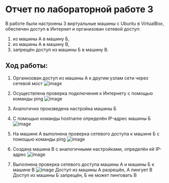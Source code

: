 # Отчет по лабораторной работе 3

В работе были настроены 3 виртуальные машины с Ubuntu в VirtualBox, обеспечен доступ в Интернет и организован сетевой доступ:
1. из машины А в машину Б,
2. из машины А в машину В,
3. запрещён доступ из машины Б в машину В.

## Ход работы:
1. Организован доступ из машины А к другим узлам сети через сетевой мост
   ![image](https://github.com/user-attachments/assets/fde797fb-1e5f-41a7-890d-c42d523309ab)
   
3. Осуществлена проверка подключения к Интернету с помощью команды ping
![image](https://github.com/user-attachments/assets/1f479521-9aa4-4afa-874f-6d1988b4b457)

4. Аналогично произведена настройка машины Б
5. С помощью команды hostname определён IP-адрес машины Б
![image](https://github.com/user-attachments/assets/15cf3e9a-4472-48ba-be84-6f1f084f5f8f)

7. На машине А выполнена проверка сетевого доступа к машине Б с помощью команды ping
![image](https://github.com/user-attachments/assets/270d93ff-b237-4823-8ce5-ccbf26ebda38)

8. Создана машина В с аналогичными настройками, определён её IP-адрес
![image](https://github.com/user-attachments/assets/0136fc54-6494-47f9-8a72-157908b83f95)

9. Выполнена проверка сетевого доступа машины А и машины Б к машине В
![image](https://github.com/user-attachments/assets/a5cc5240-0833-4b8f-9964-847b4e81b29e)
Доступ из машины А разрешён, А пингует В
Доступ из машины Б запрещён, Б не может пинговать В
